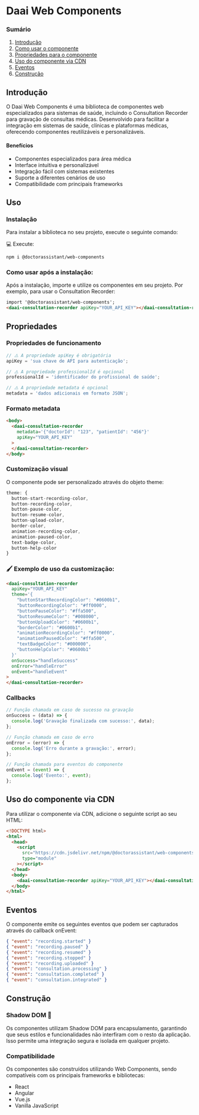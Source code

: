 # Daai Web Components

### Sumário

1. [Introdução](#introdução)
2. [Como usar o componente](#uso)
3. [Propriedades para o componente](#propriedades)
4. [Uso do componente via CDN](#uso-do-componente-via-cdn)
5. [Eventos](#eventos)
6. [Construção](#construção)

## Introdução

O Daai Web Components é uma biblioteca de componentes web especializados para sistemas de saúde, incluindo o Consultation Recorder para gravação de consultas médicas. Desenvolvido para facilitar a integração em sistemas de saúde, clínicas e plataformas médicas, oferecendo componentes reutilizáveis e personalizáveis.

#### Benefícios

- Componentes especializados para área médica
- Interface intuitiva e personalizável
- Integração fácil com sistemas existentes
- Suporte a diferentes cenários de uso
- Compatibilidade com principais frameworks

## Uso

### Instalação

Para instalar a biblioteca no seu projeto, execute o seguinte comando:

💻 Execute:

```bash
npm i @doctorassistant/web-components
```

### Como usar após a instalação:

Após a instalação, importe e utilize os componentes em seu projeto. Por exemplo, para usar o Consultation Recorder:

```html
import '@doctorassistant/web-components';
<daai-consultation-recorder apiKey="YOUR_API_KEY"></daai-consultation-recorder>
```

## Propriedades

### Propriedades de funcionamento

```js
// ⚠️ A propriedade apiKey é obrigatória
apiKey = 'sua chave de API para autenticação';

// ⚠️ A propriedade professionalId é opcional
professionalId = 'identificador do profissional de saúde';

// ⚠️ A propriedade metadata é opcional
metadata = 'dados adicionais em formato JSON';
```

### Formato metadata

```html
<body>
  <daai-consultation-recorder
    metadata='{"doctorId": "123", "patientId": "456"}'
    apiKey="YOUR_API_KEY"
  >
  </daai-consultation-recorder>
</body>
```

### Customização visual

O componente pode ser personalizado através do objeto theme:

```js
theme: {
  button-start-recording-color,
  button-recording-color,
  button-pause-color,
  button-resume-color,
  button-upload-color,
  border-color,
  animation-recording-color,
  animation-paused-color,
  text-badge-color,
  button-help-color
}
```

### 🖌️ Exemplo de uso da customização:

```html
<daai-consultation-recorder
  apiKey="YOUR_API_KEY"
  theme='{
    "buttonStartRecordingColor": "#0600b1",
    "buttonRecordingColor": "#ff0000",
    "buttonPauseColor": "#ffa500",
    "buttonResumeColor": "#008000",
    "buttonUploadColor": "#0600b1",
    "borderColor": "#0600b1",
    "animationRecordingColor": "#ff0000",
    "animationPausedColor": "#ffa500",
    "textBadgeColor": "#000000",
    "buttonHelpColor": "#0600b1"
  }'
  onSuccess="handleSuccess"
  onError="handleError"
  onEvent="handleEvent"
>
</daai-consultation-recorder>
```

### Callbacks

```js
// Função chamada em caso de sucesso na gravação
onSuccess = (data) => {
  console.log('Gravação finalizada com sucesso:', data);
};

// Função chamada em caso de erro
onError = (error) => {
  console.log('Erro durante a gravação:', error);
};

// Função chamada para eventos do componente
onEvent = (event) => {
  console.log('Evento:', event);
};
```

## Uso do componente via CDN

Para utilizar o componente via CDN, adicione o seguinte script ao seu HTML:

```html
<!DOCTYPE html>
<html>
  <head>
    <script 
      src="https://cdn.jsdelivr.net/npm/@doctorassistant/web-components@latest/dist/daai-web-components.js" 
      type="module"
    ></script>
  </head>
  <body>
    <daai-consultation-recorder apiKey="YOUR_API_KEY"></daai-consultation-recorder>
  </body>
</html>
```

## Eventos

O componente emite os seguintes eventos que podem ser capturados através do callback onEvent:

```json
{ "event": "recording.started" }
{ "event": "recording.paused" }
{ "event": "recording.resumed" }
{ "event": "recording.stopped" }
{ "event": "recording.uploaded" }
{ "event": "consultation.processing" }
{ "event": "consultation.completed" }
{ "event": "consultation.integrated" }
```

## Construção

### Shadow DOM 👻

Os componentes utilizam Shadow DOM para encapsulamento, garantindo que seus estilos e funcionalidades não interfiram com o resto da aplicação. Isso permite uma integração segura e isolada em qualquer projeto.

### Compatibilidade

Os componentes são construídos utilizando Web Components, sendo compatíveis com os principais frameworks e bibliotecas:

- React
- Angular
- Vue.js
- Vanilla JavaScript
